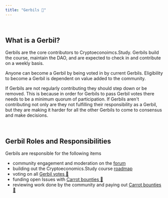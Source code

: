 ```yaml
---
title: "Gerbils 🐹"
---
```


<br />

## What is a Gerbil?

Gerbils are the core contributors to Cryptoeconoimcs.Study. Gerbils build the course, maintain the DAO, and are expected to check in and contribute on a weekly basis.

Anyone can become a Gerbil by being voted in by current Gerbils. Eligibility to become a Gerbil is dependent on value added to the community.

If Gerbils are not regularly contributing they should step down or be removed. This is because in order for Gerbils to pass Gerbil votes there needs to be a minimum quorum of participation. If Gerbils aren't contributing not only are they not fulfilling their responsibility as a Gerbil, but they are making it harder for all the other Gerbils to come to consensus and make decisions.

<br />

## Gerbil Roles and Responsibilities

Gerbils are responsible for the following items
- community engagement and moderation on the [forum](https://forum.cryptoeconomics.study/)
- building out the Cryptoeconomics.Study course [roadmap]()
- voting on all [Gerbil votes 🐹](https://rinkeby.aragon.org/#/0xEAA147020b006e6Bfe9e3e1A9f1FaD330A9E20F5/0x923d9e31cf95bd93e6de1950397621900e119450)
- funding open Issues with [Carrot bounties 🥕](https://rinkeby.aragon.org/#/0xEAA147020b006e6Bfe9e3e1A9f1FaD330A9E20F5/0x32016d05910e344470ec832ed344a385ab18ae6b)
- reviewing work done by the community and paying out [Carrot bounties 🥕](https://rinkeby.aragon.org/#/0xEAA147020b006e6Bfe9e3e1A9f1FaD330A9E20F5/0x32016d05910e344470ec832ed344a385ab18ae6b)

<br />
